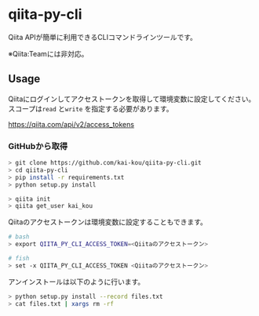 # qiita-py-cli

Qiita APIが簡単に利用できるCLIコマンドラインツールです。  

※Qiita:Teamには非対応。  

## Usage

Qiitaにログインしてアクセストークンを取得して環境変数に設定してください。  
スコープは```read``` と```write``` を指定する必要があります。  

https://qiita.com/api/v2/access_tokens


### GitHubから取得

```sh
> git clone https://github.com/kai-kou/qiita-py-cli.git
> cd qiita-py-cli
> pip install -r requirements.txt
> python setup.py install

> qiita init
> qiita get_user kai_kou
```

Qiitaのアクセストークンは環境変数に設定することもできます。  

```sh
# bash
> export QIITA_PY_CLI_ACCESS_TOKEN=<Qiitaのアクセストークン>

# fish
> set -x QIITA_PY_CLI_ACCESS_TOKEN <Qiitaのアクセストークン>
```

アンインストールは以下のように行います。  

```sh
> python setup.py install --record files.txt
> cat files.txt | xargs rm -rf
```
